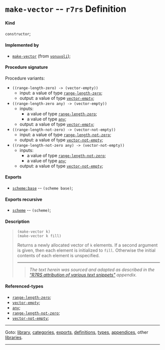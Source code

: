 

<a id='definition__r7rs__make-vector'></a>

# `make-vector` -- `r7rs` Definition


<a id='definition__r7rs__make-vector__kind'></a>

#### Kind

`constructor`;


<a id='definition__r7rs__make-vector__implemented-by'></a>

#### Implemented by

 * [`make-vector`](../../vonuvoli/definitions/make-vector.md#definition__vonuvoli__make-vector) (from [`vonuvoli`](../../vonuvoli/_index.md#library__vonuvoli));


<a id='definition__r7rs__make-vector__procedure-signature'></a>

#### Procedure signature

Procedure variants:
 * `((range-length-zero) -> (vector-empty))`
   * input: a value of type [`range-length-zero`](../../r7rs/types/range-length-zero.md#type__r7rs__range-length-zero);
   * output: a value of type [`vector-empty`](../../r7rs/types/vector-empty.md#type__r7rs__vector-empty);
 * `((range-length-zero any) -> (vector-empty))`
   * inputs:
     * a value of type [`range-length-zero`](../../r7rs/types/range-length-zero.md#type__r7rs__range-length-zero);
     * a value of type [`any`](../../r7rs/types/any.md#type__r7rs__any);
   * output: a value of type [`vector-empty`](../../r7rs/types/vector-empty.md#type__r7rs__vector-empty);
 * `((range-length-not-zero) -> (vector-not-empty))`
   * input: a value of type [`range-length-not-zero`](../../r7rs/types/range-length-not-zero.md#type__r7rs__range-length-not-zero);
   * output: a value of type [`vector-not-empty`](../../r7rs/types/vector-not-empty.md#type__r7rs__vector-not-empty);
 * `((range-length-not-zero any) -> (vector-not-empty))`
   * inputs:
     * a value of type [`range-length-not-zero`](../../r7rs/types/range-length-not-zero.md#type__r7rs__range-length-not-zero);
     * a value of type [`any`](../../r7rs/types/any.md#type__r7rs__any);
   * output: a value of type [`vector-not-empty`](../../r7rs/types/vector-not-empty.md#type__r7rs__vector-not-empty);


<a id='definition__r7rs__make-vector__exports'></a>

#### Exports

 * [`scheme:base`](../../r7rs/exports/scheme_3a_base.md#export__r7rs__scheme_3a_base) -- `(scheme base)`;


<a id='definition__r7rs__make-vector__exports-recursive'></a>

#### Exports recursive

 * [`scheme`](../../r7rs/exports/scheme.md#export__r7rs__scheme) -- `(scheme)`;


<a id='definition__r7rs__make-vector__description'></a>

#### Description

> ````
> (make-vector k)
> (make-vector k fill)
> ````
> 
> 
> Returns a newly allocated vector of `k` elements.  If a second
> argument is given, then each element is initialized to `fill`.
> Otherwise the initial contents of each element is unspecified.
> 
> 
> ----
> > *The text herein was sourced and adapted as described in the ["R7RS attribution of various text snippets"](../../r7rs/appendices/attribution.md#appendix__r7rs__attribution) appendix.*


<a id='definition__r7rs__make-vector__referenced-types'></a>

#### Referenced-types

 * [`range-length-zero`](../../r7rs/types/range-length-zero.md#type__r7rs__range-length-zero);
 * [`vector-empty`](../../r7rs/types/vector-empty.md#type__r7rs__vector-empty);
 * [`any`](../../r7rs/types/any.md#type__r7rs__any);
 * [`range-length-not-zero`](../../r7rs/types/range-length-not-zero.md#type__r7rs__range-length-not-zero);
 * [`vector-not-empty`](../../r7rs/types/vector-not-empty.md#type__r7rs__vector-not-empty);

----

Goto: [library](../../r7rs/_index.md#library__r7rs), [categories](../../r7rs/categories/_index.md#toc__r7rs__categories), [exports](../../r7rs/exports/_index.md#toc__r7rs__exports), [definitions](../../r7rs/definitions/_index.md#toc__r7rs__definitions), [types](../../r7rs/types/_index.md#toc__r7rs__types), [appendices](../../r7rs/appendices/_index.md#toc__r7rs__appendices), other [libraries](../../_libraries.md#toc__libraries).

----

